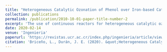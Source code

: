 ```yaml
---
title: "Heterogeneous Catalytic Ozonation of Phenol over Iron-based Catalysts in a Trickle Bed Reactor"
collection: publications
permalink: /publication/2010-10-01-paper-title-number-2
excerpt: 'The use of continuous reactors for heterogeneous catalytic ozonation is yet to be investigated in order to develop a viable technology for industrial applications. This paper presents hydrodynamic and degradation studies on the use of a co-current down flow trickle bed reactor for heterogeneous catalytic ozonation of phenol (as model pollutant) over Fe-Diatomite pellets and Fe-coated glass beads. It was found that the reactor can operate under trickle or pulsing flow regimes, promoting mass transfer augmentation. Residence time distribution data, fitted with n-CSTR and axial dispersion (ADM) models, showed low axial dispersion and high flow distribution. Just the Fe-diatomite pellets showed important phenol adsorption (16 %). Degradation experiments demonstrated that phenol conversion was substantial when using both catalysts, up to 19,7 % pollutant conversion with liquid-phase space times of just 6 s. Compared to direct ozonation, the use of the Fe-diatomite pellets and Fe-coated glass beads enhanced the reactor performance by 48 % and 23 % respectively. It was confirmed that mass transfer is an important factor that restricts this reaction system performance; consequently, further improvement in mass transport rate is necessary for system optimization.'
date: 2020-02-14
venue: 'Ingenieria'
paperurl: 'https://revistas.ucr.ac.cr/index.php/ingenieria/article/view/39236/41886'
citation: 'Briceño, L., Durán, J. E. (2020). &quot;Heterogeneous Catalytic Ozonation of Phenol over Iron-based Catalysts in a Trickle Bed Reactor.&quot; <i>Ingenieria</i>. 20(July-December 2020).'
---
```

